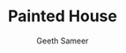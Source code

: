 ---
#YAML part
layout: post
title: Painted House
author: Geeth Sameer 
description: "Painting of a warm home"
categories: pictures
image: "{{ site.baseurl }}/assets/images/Pictures/Warm_Home-Geeth_Sameer.jpg"
---